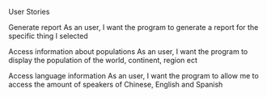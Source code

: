 User Stories

Generate report
As an user, I want the program to generate a report for the specific thing I selected

Access information about populations
As an user, I want the program to display the population of the world, continent, region ect

Access language information
As an user, I want the program to allow me to access the amount of speakers of Chinese, English and Spanish